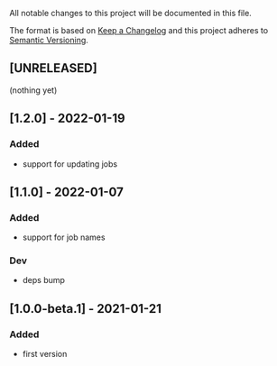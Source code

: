 All notable changes to this project will be documented in this file.

The format is based on [Keep a Changelog](http://keepachangelog.com/en/1.0.0/)
and this project adheres to [Semantic Versioning](http://semver.org/spec/v2.0.0.html).

## [UNRELEASED]
(nothing yet)

## [1.2.0] - 2022-01-19
### Added
- support for updating jobs

## [1.1.0] - 2022-01-07
### Added
- support for job names
### Dev
- deps bump

## [1.0.0-beta.1] - 2021-01-21
### Added
- first version
